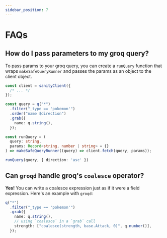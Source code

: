 ```yaml
---
sidebar_position: 7
---
```


# FAQs

## How do I pass parameters to my groq query?

To pass params to your groq query, you can create a `runQuery` function that wraps `makeSafeQueryRunner` and passes the params as an object to the client object.

```ts
const client = sanityClient({
  /* ... */
});

const query = q("*")
  .filter("_type == 'pokemon'")
  .order("name $direction")
  .grab({
    name: q.string(),
  });

const runQuery = (
  query: string,
  params: Record<string, number | string> = {}
) => makeSafeQueryRunner((query) => client.fetch(query, params));

runQuery(query, { direction: 'asc' })

```

## Can `groqd` handle groq's `coalesce` operator?

**Yes!** You can write a coalesce expression just as if it were a field expression. Here's an example with `groqd`:

```ts
q("*")
  .filter("_type == 'pokemon'")
  .grab({
    name: q.string(),
    // using `coalesce` in a `grab` call
    strength: ["coalesce(strength, base.Attack, 0)", q.number()],
  });
```

